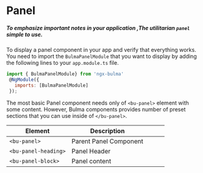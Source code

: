 # Panel

##### To emphasize important notes in your application ,The utilitarian `panel` simple to use.

To display a panel component in your app and verify that everything works. You need to import the `BulmaPanelModule` that you want to display by adding the following lines to your `app.module.ts` file.

```javascript
import { BulmaPanelModule} from 'ngx-bulma'
 @NgModule({
   imports: [BulmaPanelModule]
 });
```

The most basic Panel component needs only of `<bu-panel>` element with some content. However, Bulma components provides number of preset sections that you can use inside of `</bu-panel>`.

| Element              | Description            |     |     |     |
| -------------------- | ---------------------- | --- | --- | --- |
| `<bu-panel>`         | Parent Panel Component |     |     |     |
| `<bu-panel-heading>` | Panel Header           |     |     |     |
| `<bu-panel-block>`   | Panel content          |     |     |     |
